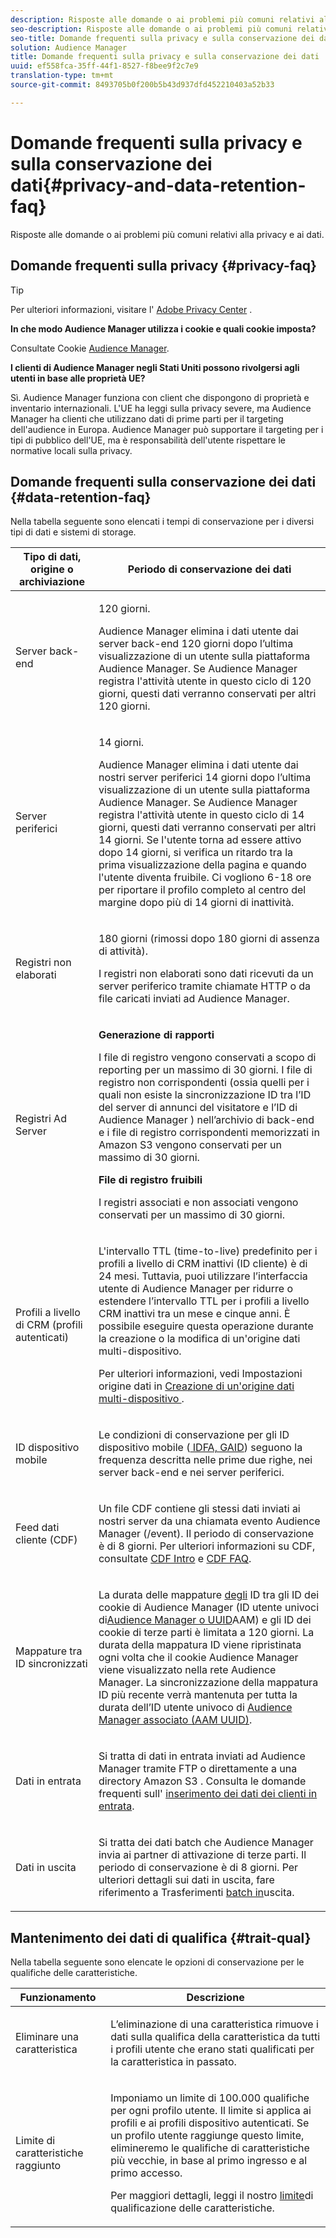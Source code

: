 ```yaml
---
description: Risposte alle domande o ai problemi più comuni relativi alla privacy e ai dati.
seo-description: Risposte alle domande o ai problemi più comuni relativi alla privacy e ai dati.
seo-title: Domande frequenti sulla privacy e sulla conservazione dei dati
solution: Audience Manager
title: Domande frequenti sulla privacy e sulla conservazione dei dati
uuid: ef558fca-35ff-44f1-8527-f8bee9f2c7e9
translation-type: tm+mt
source-git-commit: 8493705b0f200b5b43d937dfd452210403a52b33

---
```



# Domande frequenti sulla privacy e sulla conservazione dei dati{#privacy-and-data-retention-faq}

Risposte alle domande o ai problemi più comuni relativi alla privacy e ai dati.

<!-- faq_privacy.xml -->

## Domande frequenti sulla privacy {#privacy-faq}

>[!TIP]
>
>Per ulteriori informazioni, visitare l&#39; [Adobe Privacy Center](https://www.adobe.com/privacy.html) .

**In che modo Audience Manager utilizza i cookie e quali cookie imposta?**

Consultate Cookie [Audience Manager](https://marketing.adobe.com/resources/help/en_US/whitepapers/cookies/cookies_am.html).

**I clienti di Audience Manager negli Stati Uniti possono rivolgersi agli utenti in base alle proprietà UE?**

Sì. Audience Manager funziona con client che dispongono di proprietà e inventario internazionali. L&#39;UE ha leggi sulla privacy severe, ma Audience Manager ha clienti che utilizzano dati di prime parti per il targeting dell&#39;audience in Europa. Audience Manager può supportare il targeting per i tipi di pubblico dell&#39;UE, ma è responsabilità dell&#39;utente rispettare le normative locali sulla privacy.

<!-- 

<p> <b>Why does the IP address need to be removed from log files?</b> </p> 
<p>While still an open question in the US, regulators in Europe consider IP addresses as personally identifiable information (PII). As a result, companies that collect IP addresses in the EU are subject to strict data processing requirements. To support expansion into the EU, and help reduce compliance requirements for our customers, we remove IP addresses from log files. Also, this change addresses where we believe industry self-regulation and legally required regulations are moving within the United States. Removing IP addresses is a proactive change that will help Audience Manager (and our partners) comply with existing and future PII-related legislation. </p>

 -->

## Domande frequenti sulla conservazione dei dati {#data-retention-faq}

Nella tabella seguente sono elencati i tempi di conservazione per i diversi tipi di dati e sistemi di storage.

<table id="table_21C0B13A57A44DE0999FB33F363C88F6"> 
 <thead> 
  <tr> 
   <th colname="col1" class="entry"> Tipo di dati, origine o archiviazione </th> 
   <th colname="col2" class="entry"> Periodo di conservazione dei dati </th> 
  </tr> 
 </thead>
 <tbody> 
  <tr> 
   <td colname="col1"> <p>Server back-end </p> </td> 
   <td colname="col2"> <p>120 giorni. </p> <p> Audience Manager elimina i dati utente dai server back-end 120 giorni dopo l’ultima visualizzazione di un utente sulla piattaforma Audience Manager. Se <span class="keyword"> Audience Manager</span> registra l'attività utente in questo ciclo di 120 giorni, questi dati verranno conservati per altri 120 giorni. </p> </td> 
  </tr> 
  <tr> 
   <td colname="col1"> <p>Server periferici </p> </td> 
   <td colname="col2"> <p> 14 giorni. </p> <p>Audience Manager elimina i dati utente dai nostri server periferici 14 giorni dopo l’ultima visualizzazione di un utente sulla piattaforma Audience Manager. Se <span class="keyword"> Audience Manager</span> registra l'attività utente in questo ciclo di 14 giorni, questi dati verranno conservati per altri 14 giorni. Se l'utente torna ad essere attivo dopo 14 giorni, si verifica un ritardo tra la prima visualizzazione della pagina e quando l'utente diventa fruibile. Ci vogliono 6-18 ore per riportare il profilo completo al centro del margine dopo più di 14 giorni di inattività. </p> </td> 
  </tr> 
  <tr> 
   <td colname="col1"> <p>Registri non elaborati </p> </td> 
   <td colname="col2"> <p>180 giorni (rimossi dopo 180 giorni di assenza di attività). </p> <p>I registri non elaborati sono dati ricevuti da un server periferico tramite chiamate HTTP o da file caricati inviati ad <span class="keyword"> Audience Manager</span>. </p> </td> 
  </tr> 
  <tr> 
   <td colname="col1"> <p>Registri Ad Server </p> </td> 
   <td colname="col2"> <p><b>Generazione di rapporti</b> </p> <p>I file di registro vengono conservati a scopo di reporting per un massimo di 30 giorni. I file di registro non corrispondenti (ossia quelli per i quali non esiste la sincronizzazione ID tra l’ID del server di annunci del visitatore e l’ID di <span class="keyword"> Audience Manager</span> ) nell’archivio di back-end e i file di registro corrispondenti memorizzati in <span class="keyword"> Amazon S3</span> vengono conservati per un massimo di 30 giorni. </p> <p><b>File di registro fruibili</b> </p> <p>I registri associati e non associati vengono conservati per un massimo di 30 giorni. </p> </td> 
  </tr> 
  <tr> 
   <td colname="col1"> <p>Profili a livello di CRM (profili autenticati) </p> </td> 
   <td colname="col2"> <p>L'intervallo TTL (time-to-live) predefinito per i profili a livello di CRM inattivi (ID cliente) è di 24 mesi. Tuttavia, puoi utilizzare l’interfaccia utente di Audience Manager per ridurre o estendere l’intervallo TTL per i profili a livello CRM inattivi tra un mese e cinque anni. È possibile eseguire questa operazione durante la creazione o la modifica di un'origine dati multi-dispositivo.</p> <p>Per ulteriori informazioni, vedi Impostazioni origine dati in <a href="../features/profile-merge-rules/merge-rules-start.md#settings"> Creazione di un'origine dati multi-dispositivo </a>.</p> </td> 
  </tr> 
  <tr> 
   <td colname="col1"> <p>ID dispositivo mobile </p> </td> 
   <td colname="col2"> <p>Le condizioni di conservazione per gli ID dispositivo mobile (<a href="../reference/ids-in-aam.md"> IDFA, GAID</a>) seguono la frequenza descritta nelle prime due righe, nei server back-end e nei server periferici. </p> </td> 
  </tr> 
  <tr> 
   <td colname="col1"> <p>Feed dati cliente (CDF) </p> </td> 
   <td colname="col2"> <p>Un file CDF contiene gli stessi dati inviati ai nostri server da una chiamata evento <span class="keyword"> Audience Manager</span> (/event). Il periodo di conservazione è di 8 giorni. Per ulteriori informazioni su CDF, consultate <a href="../features/cdf-files.md"> CDF Intro</a> e <a href="../faq/faq-cdf.md"> CDF FAQ</a>. </p> </td> 
  </tr> 
  <tr> 
   <td colname="col1"> <p>Mappature tra ID sincronizzati </p> </td> 
   <td colname="col2"> <p>La durata delle mappature <a href="../features/administration/usage-limits.md#id-mapping-limits"> degli</a> ID tra gli ID dei cookie di Audience Manager (ID utente univoci di<a href="../reference/ids-in-aam.md">Audience Manager o UUID</a>AAM) e gli ID dei cookie di terze parti è limitata a 120 giorni. La durata della mappatura ID viene ripristinata ogni volta che il cookie Audience Manager viene visualizzato nella rete Audience Manager. La sincronizzazione della mappatura ID più recente verrà mantenuta per tutta la durata dell’ID utente univoco di <a href="../reference/ids-in-aam.md">Audience Manager associato (AAM UUID)</a>.</p></td> 
  </tr> 
  <tr> 
   <td colname="col1"> <p>Dati in entrata </p> </td> 
   <td colname="col2"> <p>Si tratta di dati in entrata inviati ad <span class="keyword"> Audience Manager</span> tramite FTP o direttamente a una directory <span class="keyword"> Amazon S3</span> . Consulta le domande frequenti sull' <a href="../faq/faq-inbound-data-ingestion.md"> inserimento dei dati dei clienti in entrata</a>. </p> </td> 
  </tr> 
  <tr> 
   <td colname="col1"> <p>Dati in uscita </p> </td> 
   <td colname="col2"> <p>Si tratta dei dati batch che <span class="keyword"> Audience Manager</span> invia ai partner di attivazione di terze parti. Il periodo di conservazione è di 8 giorni. Per ulteriori dettagli sui dati in uscita, fare riferimento a Trasferimenti <a href="../integration/receiving-audience-data/batch-outbound-transfers/outbound-file-name-contents.md"> batch in</a>uscita. </p> </td> 
  </tr> 
 </tbody> 
</table>

## Mantenimento dei dati di qualifica {#trait-qual}

Nella tabella seguente sono elencate le opzioni di conservazione per le qualifiche delle caratteristiche.

<table id="table_7FB42BEF138540AAB6869995C1AB8D3F"> 
 <thead> 
  <tr> 
   <th colname="col1" class="entry"> Funzionamento </th> 
   <th colname="col2" class="entry"> Descrizione </th> 
  </tr>
 </thead>
 <tbody> 
  <tr> 
   <td colname="col1"> <p>Eliminare una caratteristica </p> </td> 
   <td colname="col2"> <p>L’eliminazione di una caratteristica rimuove i dati sulla qualifica della caratteristica da tutti i profili utente che erano stati qualificati per la caratteristica in passato. </p> </td> 
  </tr> 
  <tr> 
   <td colname="col1"> <p>Limite di caratteristiche raggiunto </p> </td> 
   <td colname="col2"> <p>Imponiamo un limite di 100.000 qualifiche per ogni profilo utente. Il limite si applica ai profili e ai profili dispositivo autenticati. Se un profilo utente raggiunge questo limite, elimineremo le qualifiche di caratteristiche più vecchie, in base al primo ingresso e al primo accesso. </p> <p>Per maggiori dettagli, leggi il nostro <a href="../features/traits/trait-and-segment-qualification-reference.md#trait-qualification-limit"> limite</a>di qualificazione delle caratteristiche. </p> </td> 
  </tr> 
 </tbody> 
</table>

